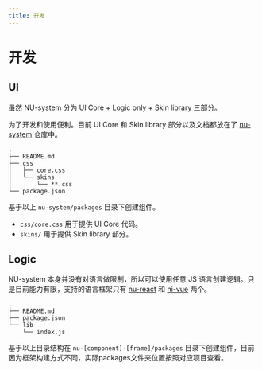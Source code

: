 ```yaml
---
title: 开发
---
```


# 开发

## UI

虽然 NU-system 分为 UI Core + Logic only + Skin library 三部分。

为了开发和使用便利。目前 UI Core 和 Skin library 部分以及文档都放在了 [nu-system](https://github.com/yued-fe/nu-system) 仓库中。

```
.
├── README.md
├── css
│   ├── core.css
│   └── skins
│       └── **.css
└── package.json
```

基于以上 `nu-system/packages` 目录下创建组件。

- `css/core.css` 用于提供 UI Core 代码。
- `skins/` 用于提供 Skin library 部分。


## Logic

NU-system 本身并没有对语言做限制，所以可以使用任意 JS 语言创建逻辑。只是目前能力有限，支持的语言框架只有 [nu-react](https://github.com/yued-fe/nu-react) 和 [ni-vue](https://github.com/yued-fe/nu-vue) 两个。


```
.
├── README.md
├── package.json
└── lib
    └── index.js
```

基于以上目录结构在 `nu-[component]-[frame]/packages` 目录下创建组件，目前因为框架构建方式不同，实际packages文件夹位置按照对应项目查看。

